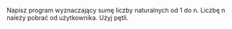 Napisz program wyznaczający sumę liczby naturalnych od 1 do n. Liczbę n należy pobrać od użytkownika. Użyj pętli.
